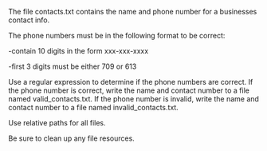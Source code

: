 The file contacts.txt contains the name and phone number for a businesses contact info.

The phone numbers must be in the following format to be correct:

-contain 10 digits in the form xxx-xxx-xxxx

-first 3 digits must be either 709 or 613

Use a regular expression to determine if the phone numbers are correct. If the phone number is correct, write the name and contact number to a file named valid_contacts.txt.  If the phone number is invalid, write the name and contact number to a file named invalid_contacts.txt.

Use relative paths for all files.

Be sure to clean up any file resources.